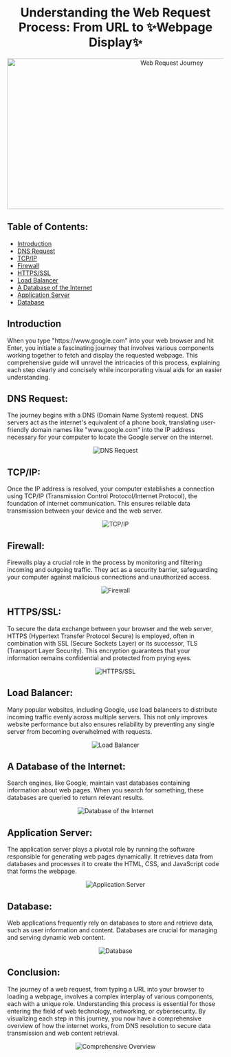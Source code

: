 <div align="center">
    <h1>Understanding the Web Request Process: From URL to ✨Webpage Display✨</h1></div>
<div align="center">  
<img src="pictures/typing-gerald-broflovski.gif" alt="Web Request Journey" width="750px" height="350px" ></div>




<h2>Table of Contents:</h2>
  <ul>
    <li><a href="#introduction">Introduction</a></li>
    <li><a href="#dns-request">DNS Request</a></li>
    <li><a href="#tcp-ip">TCP/IP</a></li>
    <li><a href="#firewall">Firewall</a></li>
    <li><a href="#https-ssl">HTTPS/SSL</a></li>
    <li><a href="#load-balancer">Load Balancer</a></li>
    <li><a href="#database-of-the-internet">A Database of the Internet</a></li>
    <li><a href="#application-server">Application Server</a></li>
    <li><a href="#database">Database</a></li>
  </ul>

<h2>Introduction</h2>
<p>When you type "https://www.google.com" into your web browser and hit Enter, you initiate a fascinating journey that involves various components working together to fetch and display the requested webpage. This comprehensive guide will unravel the intricacies of this process, explaining each step clearly and concisely while incorporating visual aids for an easier understanding.</p>

  <h2 id="dns-request">DNS Request:</h2>
  <p>The journey begins with a DNS (Domain Name System) request. DNS servers act as the internet's equivalent of a phone book, translating user-friendly domain names like "www.google.com" into the IP address necessary for your computer to locate the Google server on the internet.</p>
  <div align="center">
  <img src="pictures/dns-request.png" alt="DNS Request"></div>

  <h2 id="tcp-ip">TCP/IP:</h2>
  <p>Once the IP address is resolved, your computer establishes a connection using TCP/IP (Transmission Control Protocol/Internet Protocol), the foundation of internet communication. This ensures reliable data transmission between your device and the web server.</p>
  <div align="center">  
  <img src="pictures/tcp_ip.png" alt="TCP/IP"></div>

  <h2 id="firewall">Firewall:</h2>
  <p>Firewalls play a crucial role in the process by monitoring and filtering incoming and outgoing traffic. They act as a security barrier, safeguarding your computer against malicious connections and unauthorized access.</p>
  <div align="center">
  <img src="pictures/Firewall.png" alt="Firewall"></div>

  <h2 id="https-ssl">HTTPS/SSL:</h2>
  <p>To secure the data exchange between your browser and the web server, HTTPS (Hypertext Transfer Protocol Secure) is employed, often in combination with SSL (Secure Sockets Layer) or its successor, TLS (Transport Layer Security). This encryption guarantees that your information remains confidential and protected from prying eyes.</p>
  <div align="center">
  <img src="pictures/HTTPS.png" alt="HTTPS/SSL"></div>

  <h2 id="load-balancer">Load Balancer:</h2>
  <p>Many popular websites, including Google, use load balancers to distribute incoming traffic evenly across multiple servers. This not only improves website performance but also ensures reliability by preventing any single server from becoming overwhelmed with requests.</p>
  <div align="center">
  <img src="pictures/Load-balancer.png" alt="Load Balancer"></div>

  <h2 id="database-of-the-internet">A Database of the Internet:</h2>
  <p>Search engines, like Google, maintain vast databases containing information about web pages. When you search for something, these databases are queried to return relevant results.</p>
  <div align="center">
  <img src="pictures/Web_server.png" alt="Database of the Internet"></div>

  <h2 id="application-server">Application Server:</h2>
  <p>The application server plays a pivotal role by running the software responsible for generating web pages dynamically. It retrieves data from databases and processes it to create the HTML, CSS, and JavaScript code that forms the webpage.</p>
  <div align="center">
  <img src="pictures/Application_server.png" alt="Application Server"></div>

  <h2 id="database">Database:</h2>
  <p>Web applications frequently rely on databases to store and retrieve data, such as user information and content. Databases are crucial for managing and serving dynamic web content.</p>
  <div align="center">
  <img src="pictures/Database.png" alt="Database"></div>

  <h2>Conclusion:</h2>
  <p>The journey of a web request, from typing a URL into your browser to loading a webpage, involves a complex interplay of various components, each with a unique role. Understanding this process is essential for those entering the field of web technology, networking, or cybersecurity. By visualizing each step in this journey, you now have a comprehensive overview of how the internet works, from DNS resolution to secure data transmission and web content retrieval.</p>
  <div align="center">
  <img src="pictures/Comprehensive_Overview.png" alt="Comprehensive Overview"></div>

